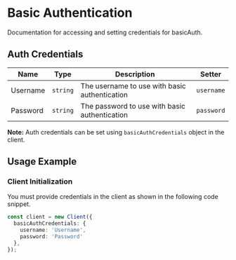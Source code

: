 
# Basic Authentication



Documentation for accessing and setting credentials for basicAuth.

## Auth Credentials

| Name | Type | Description | Setter |
|  --- | --- | --- | --- |
| Username | `string` | The username to use with basic authentication | `username` |
| Password | `string` | The password to use with basic authentication | `password` |



**Note:** Auth credentials can be set using `basicAuthCredentials` object in the client.

## Usage Example

### Client Initialization

You must provide credentials in the client as shown in the following code snippet.

```ts
const client = new Client({
  basicAuthCredentials: {
    username: 'Username',
    password: 'Password'
  },
});
```


